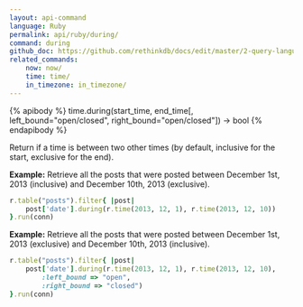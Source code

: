 ```yaml
---
layout: api-command 
language: Ruby
permalink: api/ruby/during/
command: during
github_doc: https://github.com/rethinkdb/docs/edit/master/2-query-language/api/ruby/dates-and-times/during.md
related_commands:
    now: now/
    time: time/
    in_timezone: in_timezone/
---
```


{% apibody %}
time.during(start_time, end_time[, left_bound="open/closed", right_bound="open/closed"]) &rarr; bool
{% endapibody %}

Return if a time is between two other times (by default, inclusive for the start, exclusive for the end).

__Example:__ Retrieve all the posts that were posted between December 1st, 2013 (inclusive) and December 10th, 2013 (exclusive).

```rb
r.table("posts").filter{ |post|
    post['date'].during(r.time(2013, 12, 1), r.time(2013, 12, 10))
}.run(conn)
```


__Example:__ Retrieve all the posts that were posted between December 1st, 2013
(exclusive) and December 10th, 2013 (inclusive).

```rb
r.table("posts").filter{ |post|
    post['date'].during(r.time(2013, 12, 1), r.time(2013, 12, 10),
        :left_bound => "open",
        :right_bound => "closed")
}.run(conn)
```


